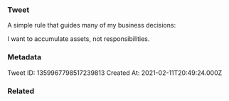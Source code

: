 ### Tweet
A simple rule that guides many of my business decisions:

I want to accumulate assets, not responsibilities.

### Metadata
Tweet ID: 1359967798517239813
Created At: 2021-02-11T20:49:24.000Z

### Related

